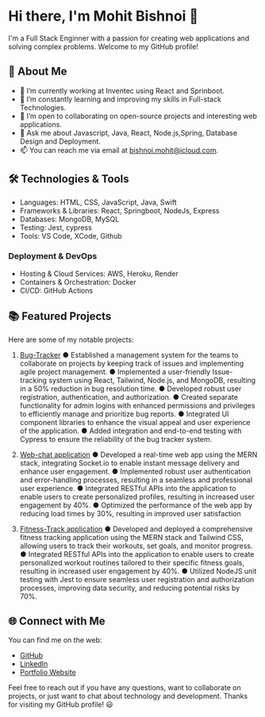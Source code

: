 # Hi there, I'm Mohit Bishnoi 👋

I'm a Full Stack Enginner with a passion for creating web applications and solving complex problems. Welcome to my GitHub profile!

## 🚀 About Me

- 🔭 I’m currently working at Inventec using React and Sprinboot.
- 🌱 I’m constantly learning and improving my skills in Full-stack Technologies.
- 👯 I’m open to collaborating on open-source projects and interesting web applications.
- 💬 Ask me about Javascript, Java, React, Node.js,Spring, Database Design and Deployment.
- 📫 You can reach me via email at bishnoi.mohit@icloud.com.

## 🛠️ Technologies & Tools

- Languages: HTML, CSS, JavaScript, Java, Swift
- Frameworks & Libraries: React, Springboot, NodeJs, Express
- Databases: MongoDB, MySQL
- Testing: Jest, cypress
- Tools: VS Code, XCode, Github

### Deployment & DevOps

- Hosting & Cloud Services: AWS, Heroku, Render
- Containers & Orchestration: Docker
- CI/CD: GitHub Actions

## 📚 Featured Projects

Here are some of my notable projects:

1. [Bug-Tracker](https://bug-tracker-z2mz.onrender.com)
    ● Established a management system for the teams to collaborate on projects by keeping track of
      issues and implementing agile project management.
    ● Implemented a user-friendly Issue-tracking system using React, Tailwind, Node.js, and MongoDB,
      resulting in a 50% reduction in bug resolution time.
    ● Developed robust user registration, authentication, and authorization.
    ● Created separate functionality for admin logins with enhanced permissions and privileges to efficiently
      manage and prioritize bug reports.
    ● Integrated UI component libraries to enhance the visual appeal and user experience of the application.
    ● Added integration and end-to-end testing with Cypress to ensure the reliability of the bug tracker system.

2. [Web-chat application](https://rc-chatapp.onrender.com/login)
    ● Developed a real-time web app using the MERN stack, integrating Socket.io to enable instant message
      delivery and enhance user engagement.
    ● Implemented robust user authentication and error-handling processes, resulting in a seamless and
      professional user experience.
    ● Integrated RESTful APIs into the application to enable users to create personalized profiles, resulting in
      increased user engagement by 40%.
    ● Optimized the performance of the web app by reducing load times by 30%, resulting in improved user
      satisfaction
     
3. [Fitness-Track application](https://fit-trk.onrender.com)
    ● Developed and deployed a comprehensive fitness tracking application using the MERN stack and
      Tailwind CSS, allowing users to track their workouts, set goals, and monitor progress.
    ● Integrated RESTful APIs into the application to enable users to create personalized workout routines
      tailored to their specific fitness goals, resulting in increased user engagement by 40%.
    ● Utilized NodeJS unit testing with Jest to ensure seamless user registration and authorization processes,
      improving data security, and reducing potential risks by 70%.


## 🌐 Connect with Me

You can find me on the web:

- [GitHub](https://github.com/mohitbish)
- [LinkedIn](https://www.linkedin.com/in/mohit-bishnoi-3a5025252/)
- [Portfolio Website](https://mohit-bishnoi.onrender.com)

Feel free to reach out if you have any questions, want to collaborate on projects, or just want to chat about technology and development. Thanks for visiting my GitHub profile! 😃
